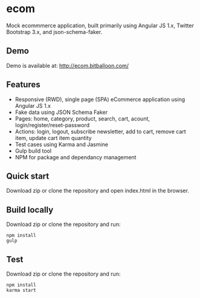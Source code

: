 # ecom
Mock ecommmerce application, built primarily using Angular JS 1.x, Twitter Bootstrap 3.x, and json-schema-faker.

## Demo
Demo is available at: http://ecom.bitballoon.com/

## Features
* Responsive (RWD), single page (SPA) eCommerce application using Angular JS 1.x
* Fake data using JSON Schema Faker
* Pages: home, category, product, search, cart, acount, login/register/reset-password
* Actions: login, logout, subscribe newsletter, add to cart, remove cart item, update cart item quantity
* Test cases using Karma and Jasmine
* Gulp build tool
* NPM for package and dependancy management

## Quick start
Download zip or clone the repository and open index.html in the browser.

## Build locally
Download zip or clone the repository and run:
```
npm install
gulp
```

## Test
Download zip or clone the repository and run:
```
npm install
karma start
```
